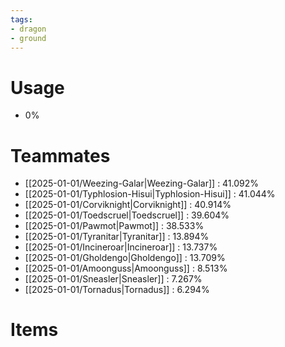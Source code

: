 ```yaml
---
tags:
- dragon
- ground
---
```

# Usage
- 0%
# Teammates
- [[2025-01-01/Weezing-Galar|Weezing-Galar]] : 41.092%
- [[2025-01-01/Typhlosion-Hisui|Typhlosion-Hisui]] : 41.044%
- [[2025-01-01/Corviknight|Corviknight]] : 40.914%
- [[2025-01-01/Toedscruel|Toedscruel]] : 39.604%
- [[2025-01-01/Pawmot|Pawmot]] : 38.533%
- [[2025-01-01/Tyranitar|Tyranitar]] : 13.894%
- [[2025-01-01/Incineroar|Incineroar]] : 13.737%
- [[2025-01-01/Gholdengo|Gholdengo]] : 13.709%
- [[2025-01-01/Amoonguss|Amoonguss]] : 8.513%
- [[2025-01-01/Sneasler|Sneasler]] : 7.267%
- [[2025-01-01/Tornadus|Tornadus]] : 6.294%
# Items